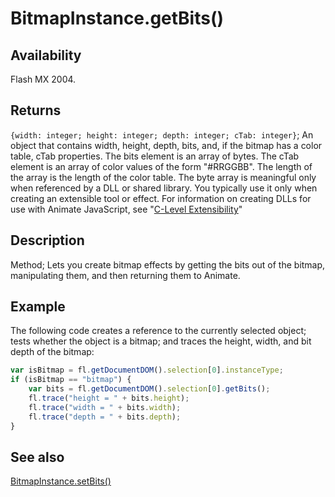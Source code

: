 # BitmapInstance.getBits()

## Availability

Flash MX 2004.

## Returns

`{width: integer; height: integer; depth: integer; cTab: integer}`; An object that contains width, height, depth, bits, and, if the bitmap has a color table, cTab properties. The bits element is an array of bytes. The cTab element is an array of color values of the form "\#RRGGBB". The length of the array is the length of the color table.
The byte array is meaningful only when referenced by a DLL or shared library. You typically use it only when creating an extensible tool or effect. For information on creating DLLs for use with Animate JavaScript, see "[C-Level Extensibility](../C-Level_Extensibility/About_extensibility.md)"

## Description

Method; Lets you create bitmap effects by getting the bits out of the bitmap, manipulating them, and then returning them to Animate.

## Example

The following code creates a reference to the currently selected object; tests whether the object is a bitmap; and traces the height, width, and bit depth of the bitmap:

```javascript
var isBitmap = fl.getDocumentDOM().selection[0].instanceType;
if (isBitmap == "bitmap") {
    var bits = fl.getDocumentDOM().selection[0].getBits();
    fl.trace("height = " + bits.height);
    fl.trace("width = " + bits.width);
    fl.trace("depth = " + bits.depth);
}
```

## See also

[BitmapInstance.setBits()](../BitmapInstance_object/BitmapInstance2.md)
